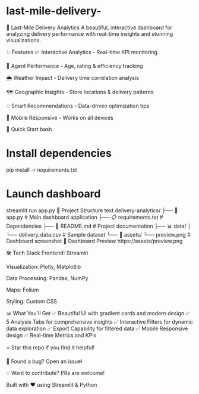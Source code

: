 # last-mile-delivery-
🚚 Last-Mile Delivery Analytics
A beautiful, interactive dashboard for analyzing delivery performance with real-time insights and stunning visualizations.

✨ Features
📈 Interactive Analytics - Real-time KPI monitoring

👤 Agent Performance - Age, rating & efficiency tracking

🌦️ Weather Impact - Delivery time correlation analysis

🗺️ Geographic Insights - Store locations & delivery patterns

💡 Smart Recommendations - Data-driven optimization tips

📱 Mobile Responsive - Works on all devices

🚀 Quick Start
bash

# Install dependencies
pip install -r requirements.txt

# Launch dashboard
streamlit run app.py
📁 Project Structure
text
delivery-analytics/
├── 🚀 app.py                 # Main dashboard application
├── 📋 requirements.txt        # Dependencies
├── 📖 README.md              # Project documentation
├── 📊 data/
│   └── delivery_data.csv     # Sample dataset
└── 🎨 assets/
    └── preview.png           # Dashboard screenshot
🎯 Dashboard Preview
https://assets/preview.png

🛠️ Tech Stack
Frontend: Streamlit

Visualization: Plotly, Matplotlib

Data Processing: Pandas, NumPy

Maps: Folium

Styling: Custom CSS

📊 What You'll Get
✅ Beautiful UI with gradient cards and modern design
✅ 5 Analysis Tabs for comprehensive insights
✅ Interactive Filters for dynamic data exploration
✅ Export Capability for filtered data
✅ Mobile Responsive design
✅ Real-time Metrics and KPIs

⭐ Star this repo if you find it helpful!

🐛 Found a bug? Open an issue!

💡 Want to contribute? PRs are welcome!

Built with ❤️ using Streamlit & Python
